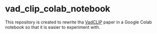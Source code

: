 # vad_clip_colab_notebook

This repository is created to rewrite tha [VadCLIP](https://github.com/hammad-ali1/VadCLIP) paper in a Google Colab notebook so that it is easier to experiment with.
